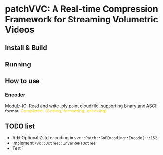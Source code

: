 # patchVVC: A Real-time Compression Framework for Streaming Volumetric Videos

## Install & Build

## Running 

## How to use

### Encoder

Module-IO: Read and write .ply point cloud file, supporting binary and ASCII format.
<h style="color:gold"> Completed. (Coding, formatting, checking)</h>

## TODO list 

* Add Optional Zstd encoding in `vvc::Patch::GoPEncoding::Encode()::152`
* Implement `vvc::Octree::InverRAHTOctree`
* Test ``
